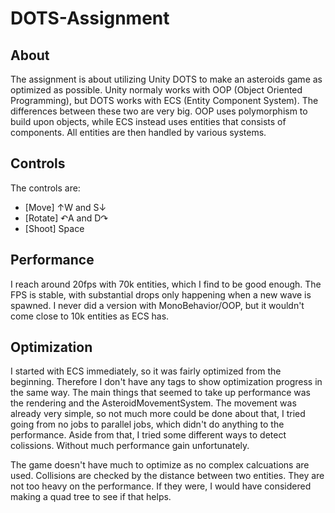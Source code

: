 # DOTS-Assignment
 
## About
The assignment is about utilizing Unity DOTS to make an asteroids game as optimized as possible. Unity normaly works with OOP (Object Oriented Programming), but DOTS works with ECS (Entity Component System). The differences between these two are very big. OOP uses polymorphism to build upon objects, while ECS instead uses entities that consists of components. All entities are then handled by various systems.

## Controls
The controls are:
- [Move] ↑W and S↓
- [Rotate] ↶A and D↷
- [Shoot] Space

## Performance
I reach around 20fps with 70k entities, which I find to be good enough.
The FPS is stable, with substantial drops only happening when a new wave is spawned.
I never did a version with MonoBehavior/OOP, but it wouldn't come close to 10k entities as ECS has.

## Optimization
I started with ECS immediately, so it was fairly optimized from the beginning. Therefore I don't have any tags to show optimization progress in the same way.
The main things that seemed to take up performance was the rendering and the AsteroidMovementSystem.
The movement was already very simple, so not much more could be done about that,
I tried going from no jobs to parallel jobs, which didn't do anything to the performance.
Aside from that, I tried some different ways to detect colissions. Without much performance gain unfortunately.

The game doesn't have much to optimize as no complex calcuations are used.
Collisions are checked by the distance between two entities. They are not too heavy on the performance.
If they were, I would have considered making a quad tree to see if that helps.
